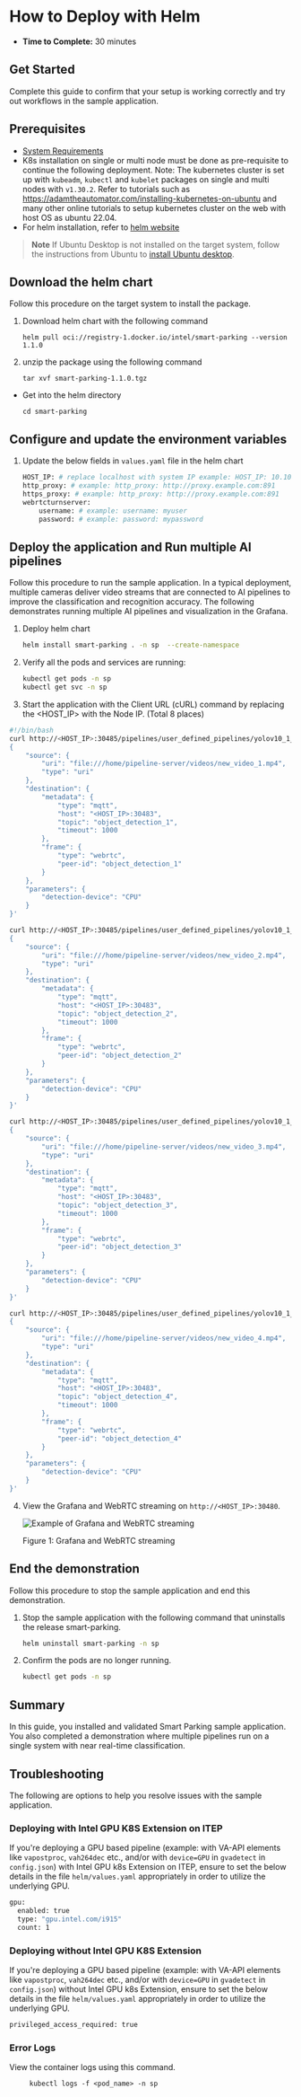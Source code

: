 # How to Deploy with Helm

-   **Time to Complete:** 30 minutes

## Get Started

Complete this guide to confirm that your setup is working correctly and try out workflows in the sample application.

## Prerequisites

- [System Requirements](system-requirements.md)
-  K8s installation on single or multi node must be done as pre-requisite to continue the following deployment. Note: The kubernetes cluster is set up with `kubeadm`, `kubectl` and `kubelet` packages on single and multi nodes with `v1.30.2`.
  Refer to tutorials such as <https://adamtheautomator.com/installing-kubernetes-on-ubuntu> and many other
  online tutorials to setup kubernetes cluster on the web with host OS as ubuntu 22.04.
- For helm installation, refer to [helm website](https://helm.sh/docs/intro/install/)

> **Note**
> If Ubuntu Desktop is not installed on the target system, follow the instructions from Ubuntu to [install Ubuntu desktop](https://ubuntu.com/tutorials/install-ubuntu-desktop).

## Download the helm chart

Follow this procedure on the target system to install the package.

1. Download helm chart with the following command

    `helm pull oci://registry-1.docker.io/intel/smart-parking --version 1.1.0`

2. unzip the package using the following command

    `tar xvf smart-parking-1.1.0.tgz`
    
- Get into the helm directory

    `cd smart-parking`


## Configure and update the environment variables

1. Update the below fields in `values.yaml` file in the helm chart

    ``` sh
    HOST_IP: # replace localhost with system IP example: HOST_IP: 10.100.100.100
    http_proxy: # example: http_proxy: http://proxy.example.com:891
    https_proxy: # example: http_proxy: http://proxy.example.com:891
    webrtcturnserver:
        username: # example: username: myuser 
        password: # example: password: mypassword
    ```

## Deploy the application and Run multiple AI pipelines

Follow this procedure to run the sample application. In a typical deployment, multiple cameras deliver video streams that are connected to AI pipelines to improve the classification and recognition accuracy. The following demonstrates running multiple AI pipelines and visualization in the Grafana.

1. Deploy helm chart

    ```sh
    helm install smart-parking . -n sp  --create-namespace
    ```

2. Verify all the pods and services are running:

    ```sh
    kubectl get pods -n sp
    kubectl get svc -n sp
    ```

3. Start the application with the Client URL (cURL) command by replacing the <HOST_IP> with the Node IP. (Total 8 places)

``` sh
#!/bin/bash
curl http://<HOST_IP>:30485/pipelines/user_defined_pipelines/yolov10_1_cpu -X POST -H 'Content-Type: application/json' -d '
{
    "source": {
        "uri": "file:///home/pipeline-server/videos/new_video_1.mp4",
        "type": "uri"
    },
    "destination": {
        "metadata": {
            "type": "mqtt",
            "host": "<HOST_IP>:30483",
            "topic": "object_detection_1",
            "timeout": 1000
        },
        "frame": {
            "type": "webrtc",
            "peer-id": "object_detection_1"
        }
    },
    "parameters": {
        "detection-device": "CPU"
    }
}'

curl http://<HOST_IP>:30485/pipelines/user_defined_pipelines/yolov10_1_cpu -X POST -H 'Content-Type: application/json' -d '
{
    "source": {
        "uri": "file:///home/pipeline-server/videos/new_video_2.mp4",
        "type": "uri"
    },
    "destination": {
        "metadata": {
            "type": "mqtt",
            "host": "<HOST_IP>:30483",
            "topic": "object_detection_2",
            "timeout": 1000
        },
        "frame": {
            "type": "webrtc",
            "peer-id": "object_detection_2"
        }
    },
    "parameters": {
        "detection-device": "CPU"
    }
}'

curl http://<HOST_IP>:30485/pipelines/user_defined_pipelines/yolov10_1_cpu -X POST -H 'Content-Type: application/json' -d '
{
    "source": {
        "uri": "file:///home/pipeline-server/videos/new_video_3.mp4",
        "type": "uri"
    },
    "destination": {
        "metadata": {
            "type": "mqtt",
            "host": "<HOST_IP>:30483",
            "topic": "object_detection_3",
            "timeout": 1000
        },
        "frame": {
            "type": "webrtc",
            "peer-id": "object_detection_3"
        }
    },
    "parameters": {
        "detection-device": "CPU"
    }
}'

curl http://<HOST_IP>:30485/pipelines/user_defined_pipelines/yolov10_1_cpu -X POST -H 'Content-Type: application/json' -d '
{
    "source": {
        "uri": "file:///home/pipeline-server/videos/new_video_4.mp4",
        "type": "uri"
    },
    "destination": {
        "metadata": {
            "type": "mqtt",
            "host": "<HOST_IP>:30483",
            "topic": "object_detection_4",
            "timeout": 1000
        },
        "frame": {
            "type": "webrtc",
            "peer-id": "object_detection_4"
        }
    },
    "parameters": {
        "detection-device": "CPU"
    }
}'
```

4. View the Grafana and WebRTC streaming on `http://<HOST_IP>:30480`.

   ![Example of Grafana and WebRTC streaming](_images/grafana.png)

   Figure 1: Grafana and WebRTC streaming

## End the demonstration

Follow this procedure to stop the sample application and end this demonstration.

1. Stop the sample application with the following command that uninstalls the release smart-parking.

    ```sh
    helm uninstall smart-parking -n sp
    ```
    

2. Confirm the pods are no longer running.

    ```sh
    kubectl get pods -n sp
    ```


## Summary

In this guide, you installed and validated Smart Parking sample application. You also completed a demonstration where multiple pipelines run on a single system with near real-time classification.


## Troubleshooting

The following are options to help you resolve issues with the sample application.

### Deploying with Intel GPU K8S Extension on ITEP

If you're deploying a GPU based pipeline (example: with VA-API elements like `vapostproc`, `vah264dec` etc., and/or with `device=GPU` in `gvadetect` in `config.json`) with Intel GPU k8s Extension on ITEP, ensure to set the below details in the file `helm/values.yaml` appropriately in order to utilize the underlying GPU.
```sh
gpu:
  enabled: true
  type: "gpu.intel.com/i915"
  count: 1
```

### Deploying without Intel GPU K8S Extension

If you're deploying a GPU based pipeline (example: with VA-API elements like `vapostproc`, `vah264dec` etc., and/or with `device=GPU` in `gvadetect` in `config.json`) without Intel GPU k8s Extension, ensure to set the below details in the file `helm/values.yaml` appropriately in order to utilize the underlying GPU.
```sh
privileged_access_required: true
```

### Error Logs

View the container logs using this command.

         kubectl logs -f <pod_name> -n sp